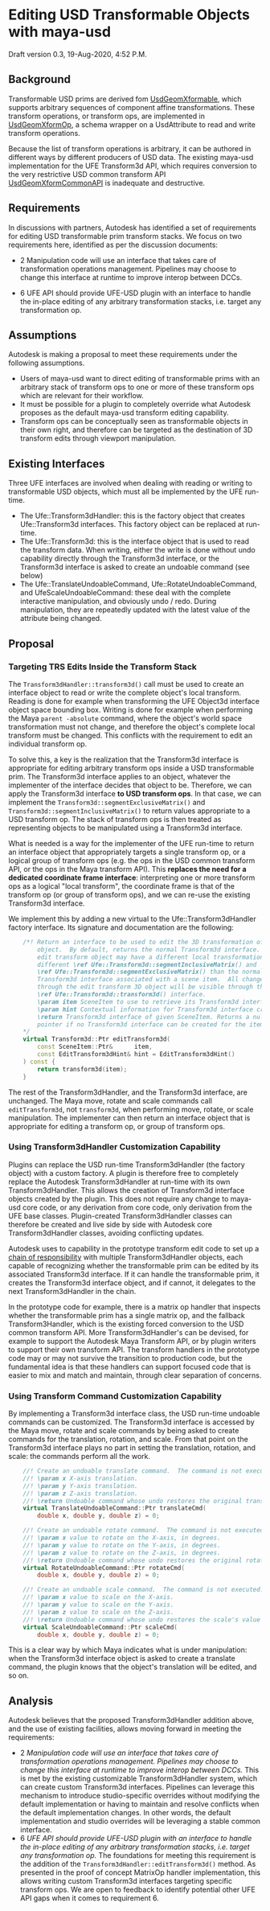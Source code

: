 # Editing USD Transformable Objects with maya-usd

Draft version 0.3, 19-Aug-2020, 4:52 P.M.

## Background

Transformable USD prims are derived fom [UsdGeomXformable](https://graphics.pixar.com/usd/docs/api/class_usd_geom_xformable.html#details), which supports
arbitrary sequences of component affine transformations.  These transform
operations, or transform ops, are implemented in 
[UsdGeomXformOp](https://graphics.pixar.com/usd/docs/api/class_usd_geom_xform_op.html#details),
a schema wrapper on a UsdAttribute to read and write transform operations.

Because the list of transform operations is arbitrary, it can be authored in
different ways by different producers of USD data.  The existing maya-usd
implementation for the UFE Transform3d API, which requires conversion to the
very restrictive USD common transform API
[UsdGeomXformCommonAPI](https://graphics.pixar.com/usd/docs/api/class_usd_geom_xform_common_a_p_i.html#details)
is inadequate and destructive.

## Requirements

In discussions with partners, Autodesk has identified a set of requirements for
editing USD transformable prim transform stacks.  We focus on two requirements
here, identified as per the discussion documents:
- 2 Manipulation code will use an interface that takes care of transformation
operations management. Pipelines may choose to change this interface at runtime
to improve interop between DCCs.

- 6 UFE API should provide UFE-USD plugin with an interface to handle the
in-place editing of any arbitrary transformation stacks, i.e. target any
transformation op.

## Assumptions

Autodesk is making a proposal to meet these requirements under the following
assumptions.
- Users of maya-usd want to direct editing of transformable prims with an
arbitrary stack of transform ops to one or more of these transform ops which
are relevant for their workflow.
- It must be possible for a plugin to completely override what Autodesk
proposes as the default maya-usd transform editing capability.
- Transform ops can be conceptually seen as transformable objects in their own
right, and therefore can be targeted as the destination of 3D transform edits
through viewport manipulation.

## Existing Interfaces

Three UFE interfaces are involved when dealing with reading or writing to
transformable USD objects, which must all be implemented by the UFE run-time.
- The Ufe::Transform3dHandler: this is the factory object that creates
Ufe::Transform3d interfaces.  This factory object can be replaced at run-time.
- The Ufe::Transform3d: this is the interface object that is used to read the
transform data.  When writing, either the write is done without undo capability
directly through the Transform3d interface, or the Transform3d interface is
asked to create an undoable command (see below)
- The Ufe::TranslateUndoableCommand, Ufe::RotateUndoableCommand, and
UfeScaleUndoableCommand: these deal with the complete interactive manipulation,
and obviously undo / redo.  During manipulation, they are repeatedly updated
with the latest value of the attribute being changed.

## Proposal

### Targeting TRS Edits Inside the Transform Stack

The `Transform3dHandler::transform3d()` call must be used to create an
interface object to read or write the complete object's local transform.
Reading is done for example when transforming the UFE Object3d interface object
space bounding box.  Writing is done for example when performing the Maya
`parent -absolute` command, where the object's world space transformation must
not change, and therefore the object's complete local transform must be
changed.  This conflicts with the requirement to edit an individual transform
op.

To solve this, a key is the realization that the Transform3d interface is
appropriate for editing arbitrary transform ops inside a USD transformable
prim.  The Transform3d interface applies to an object, whatever the implementer
of the interface decides that object to be.  Therefore, we can apply the
Transform3d interface **to USD transform ops**.  In that case, we can implement
the `Transform3d::segmentExclusiveMatrix()` and 
`Transform3d::segmentInclusiveMatrix()` to return values appropriate to a USD
transform op.  The stack of transform ops is then treated as representing
objects to be manipulated using a Transform3d interface.

What is needed is a way for the implementer of the UFE run-time to
return an interface object that appropriately targets a single transform op, or
a logical group of transform ops (e.g. the ops in the USD common transform API,
or the ops in the Maya transform API).  This **replaces the need for a
dedicated coordinate frame interface**: interpreting one or more transform ops
as a logical "local transform", the coordinate frame is that of the transform
op (or group of transform ops), and we can re-use the existing Transform3d
interface.

We implement this by adding a new virtual to the Ufe::Transform3dHandler
factory interface.  Its signature and documentation are the following:
```C++
    /*! Return an interface to be used to edit the 3D transformation of the
        object.  By default, returns the normal Transform3d interface.  The
        edit transform object may have a different local transformation and a
        different \ref Ufe::Transform3d::segmentInclusiveMatrix() and
        \ref Ufe::Transform3d::segmentExclusiveMatrix() than the normal
        Transform3d interface associated with a scene item.  All changes made
        through the edit transform 3D object will be visible through the normal
        \ref Ufe::Transform3d::transform3d() interface.
        \param item SceneItem to use to retrieve its Transform3d interface.
        \param hint Contextual information for Transform3d interface creation.
        \return Transform3d interface of given SceneItem. Returns a null
        pointer if no Transform3d interface can be created for the item.
    */
    virtual Transform3d::Ptr editTransform3d(
        const SceneItem::Ptr&      item,
        const EditTransform3dHint& hint = EditTransform3dHint()
    ) const {
        return transform3d(item);
    }
```
The rest of the Transform3dHandler, and the Transform3d interface, are
unchanged.  The Maya move, rotate and scale commands call `editTransform3d`,
not `transform3d`, when performing move, rotate, or scale manipulation.  The
implementer can then return an interface object that is appropriate for editing
a transform op, or group of transform ops.

### Using Transform3dHandler Customization Capability

Plugins can replace the USD run-time
Transform3dHandler (the factory object) with a custom factory.  A plugin is
therefore free to completely replace the Autodesk Transform3dHandler at
run-time with its own Transform3dHandler.  This allows the creation of
Transform3d interface objects created by the plugin.  This does not require any
change to maya-usd core code, or any derivation from core code, only derivation
from the UFE base classes.  Plugin-created Transform3dHandler classes can
therefore be created and live side by side with Autodesk core
Transform3dHandler classes, avoiding conflicting updates.

Autodesk uses to capability in the prototype
transform edit code to set up a [chain of
responsibility](https://en.wikipedia.org/wiki/Chain-of-responsibility_pattern)
with multiple Transform3dHandler objects, each capable of recognizing whether
the transformable prim can be edited by its associated Transform3d interface.
If it can handle the transformable prim, it creates the Transform3d interface
object, and if cannot, it delegates to the next Transform3dHandler in the chain.

In the prototype code for example, there is a matrix op handler that inspects
whether the transformable prim has a single matrix op, and the fallback
Transform3Handler, which is the existing forced conversion to the USD common
transform API.  More Transform3dHandler's can be devised, for example to
support the Autodesk Maya Transform API, or by plugin writers to support their
own transform API.  The transform handlers in the prototype code may or may not
survive the transition to production code, but the fundamental idea is that
these handlers can support focused code that is easier to mix and match and
maintain, through clear separation of concerns.

### Using Transform Command Customization Capability

By implementing a Transform3d interface class, the USD run-time undoable
commands can be customized.  The Transform3d interface is accessed by the Maya
move, rotate and scale commands by being asked to create commands for the
translation, rotation, and scale.  From that point on the Transform3d interface
plays no part in setting the translation, rotation, and scale: the commands
perform all the work.
```C++
    //! Create an undoable translate command.  The command is not executed.
    //! \param x X-axis translation.
    //! \param y Y-axis translation.
    //! \param z Z-axis translation.
    //! \return Undoable command whose undo restores the original translation.
    virtual TranslateUndoableCommand::Ptr translateCmd(
        double x, double y, double z) = 0;

    //! Create an undoable rotate command.  The command is not executed.
    //! \param x value to rotate on the X-axis, in degrees.
    //! \param y value to rotate on the Y-axis, in degrees.
    //! \param z value to rotate on the Z-axis, in degrees.
    //! \return Undoable command whose undo restores the original rotation.
    virtual RotateUndoableCommand::Ptr rotateCmd(
        double x, double y, double z) = 0;

    //! Create an undoable scale command.  The command is not executed.
    //! \param x value to scale on the X-axis.
    //! \param y value to scale on the Y-axis.
    //! \param z value to scale on the Z-axis.
    //! \return Undoable command whose undo restores the scale's value
    virtual ScaleUndoableCommand::Ptr scaleCmd(
        double x, double y, double z) = 0;
```
This is a clear way by which Maya indicates what is under manipulation: when
the Transform3d interface object is asked to create a translate command, the
plugin knows that the object's translation will be edited, and so on.

## Analysis

Autodesk believes that the proposed Transform3dHandler addition above, and the
use of existing facilities, allows moving forward in meeting the requirements:
- 2 *Manipulation code will use an interface that takes care of transformation
operations management. Pipelines may choose to change this interface at runtime
to improve interop between DCCs.*  This is met by the existing customizable
Transform3dHandler system, which can create custom Transform3d interfaces.
Pipelines can leverage this mechanism to introduce studio-specific overrides
without modifying the default implementation or having to maintain and resolve
conflicts when the default implementation changes. In other words, the default
implementation and studio overrides will be leveraging a stable common
interface.
- 6 *UFE API should provide UFE-USD plugin with an interface to handle the
in-place editing of any arbitrary transformation stacks, i.e. target any
transformation op.*  The foundations for meeting this requirement is the
addition of the `Transform3dHandler::editTransform3d()` method.  As presented
in the proof of concept MatrixOp handler implementation, this allows writing
custom Transform3d interfaces targeting specific transform ops.  We are open to
feedback to identify potential other UFE API gaps when it comes to
requirement 6.
